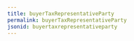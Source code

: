 ```yaml
---
title: buyerTaxRepresentativeParty
permalink: buyerTaxRepresentativeParty
jsonid: buyertaxrepresentativeparty
---
```

